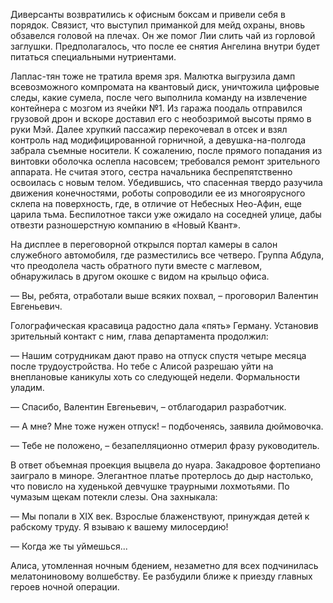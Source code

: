 Диверсанты возвратились к офисным боксам и привели себя в порядок. Связист, что выступил приманкой для мейд охраны, вновь обзавелся головой на плечах. Он же помог Лии слить чай из горловой заглушки. Предполагалось, что после ее снятия Ангелина внутри будет питаться специальными нутриентами.

Лаплас-тян тоже не тратила время зря. Малютка выгрузила дамп всевозможного компромата на квантовый диск, уничтожила цифровые следы, какие сумела, после чего выполнила команду на извлечение контейнера с мозгом из ячейки №1. Из гаража поодаль отправился грузовой дрон и вскоре доставил его с необозримой высоты прямо в руки Мэй. Далее хрупкий пассажир перекочевал в отсек и взял контроль над модифицированной горничной, а девушка-на-полгода забрала съемные носители. К сожалению, после прямого попадания из винтовки оболочка ослепла насовсем; требовался ремонт зрительного аппарата. Не считая этого, сестра начальника беспрепятственно освоилась с новым телом. Убедившись, что спасенная твердо разучила движения конечностями, роботы сопроводили ее из многоярусного склепа на поверхность, где, в отличие от Небесных Нео-Афин, еще царила тьма. Беспилотное такси уже ожидало на соседней улице, дабы отвезти разношерстную компанию в «Новый Квант».

На дисплее в переговорной открылся портал камеры в салон служебного автомобиля, где разместились все четверо. Группа Абдула, что преодолела часть обратного пути вместе с маглевом, обнаружилась в другом окошке с видом на крыльцо офиса. 

— Вы, ребята, отработали выше всяких похвал, – проговорил Валентин Евгеньевич. 

Голографическая красавица радостно дала «пять» Герману. Установив зрительный контакт с ним, глава департамента продолжил:

— Нашим сотрудникам дают право на отпуск спустя четыре месяца после трудоустройства. Но тебе с Алисой разрешаю уйти на внеплановые каникулы хоть со следующей недели. Формальности уладим.

— Спасибо, Валентин Евгеньевич, – отблагодарил разработчик.

— А мне? Мне тоже нужен отпуск! – подбоченясь, заявила дюймовочка.

— Тебе не положено, – безапелляционно отмерил фразу руководитель.

В ответ объемная проекция выцвела до нуара. Закадровое фортепиано заиграло в миноре. Элегантное платье протерлось до дыр настолько, что повисло на худенькой девчушке траурными лохмотьями. По чумазым щекам потекли слезы. Она захныкала:

— Мы попали в XIX век. Взрослые блаженствуют, принуждая детей к рабскому труду. Я взываю к вашему милосердию!

— Когда же ты уймешься...

Алиса, утомленная ночным бдением, незаметно для всех подчинилась мелатониновому волшебству. Ее разбудили ближе к приезду главных героев ночной операции.